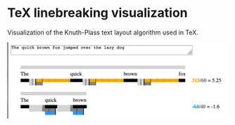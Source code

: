 # TeX linebreaking visualization
Visualization of the Knuth-Plass text layout algorithm used in TeX.

![Current design](img/screenshot.png)

